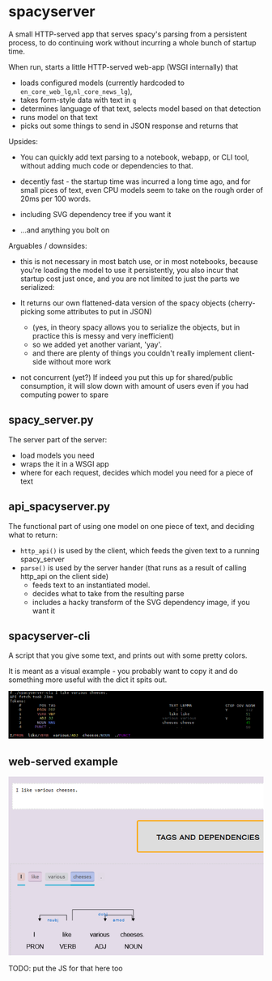 # spacyserver

A small HTTP-served app that serves spacy's parsing from a persistent process,
to do continuing work without incurring a whole bunch of startup time.

When run, starts a little HTTP-served web-app (WSGI internally) that
- loads configured models (currently hardcoded to `en_core_web_lg`,`nl_core_news_lg`),
- takes form-style data with text in `q`
- determines language of that text, selects model based on that detection
- runs model on that text
- picks out some things to send in JSON response and returns that

Upsides:
- You can quickly add text parsing to a notebook, webapp, or CLI tool,
  without adding much code or dependencies to that.

- decently fast - the startup time was incurred a long time ago,
  and for small pices of text, even CPU models seem to take on the rough order of 20ms per 100 words.

- including SVG dependency tree if you want it

- ...and anything you bolt on


Arguables / downsides:
- this is not necessary in most batch use, or in most notebooks, 
  because you're loading the model to use it persistently, you also incur that startup cost just once,
  and you are not limited to just the parts we serialized:

- It returns our own flattened-data version of the spacy objects (cherry-picking some attributes to put in JSON)
  - (yes, in theory spacy allows you to serialize the objects, but in practice this is messy and very inefficient)
  - so we added yet another variant, 'yay'.
  - and there are plenty of things you couldn't really implement client-side without more work

- not concurrent (yet?)
  If indeed you put this up for shared/public consumption,
  it will slow down with amount of users even if you had computing power to spare


## spacy_server.py

The server part of the server:
- load models you need
- wraps the it in a WSGI app
- where for each request, decides which model you need for a piece of text

## api_spacyserver.py

The functional part of using one model on one piece of text, and deciding what to return:
- `http_api()` is used by the client, which feeds the given text to a running spacy_server
- `parse()` is used by the server hander (that runs as a result of calling http_api on the client side)
  - feeds text to an instantiated model.
  - decides what to take from the resulting parse
  - includes a hacky transform of the SVG dependency image, if you want it


## spacyserver-cli

A script that you give some text, and prints out with some pretty colors. 

It is meant as a visual example - you probably want to copy it and do something more useful with the dict it spits out.

![CLI example](screenshots/cli_cheese.png?raw=true)


## web-served example

![Webpage example](screenshots/web_cheese.png?raw=true)

TODO: put the JS for that here too



